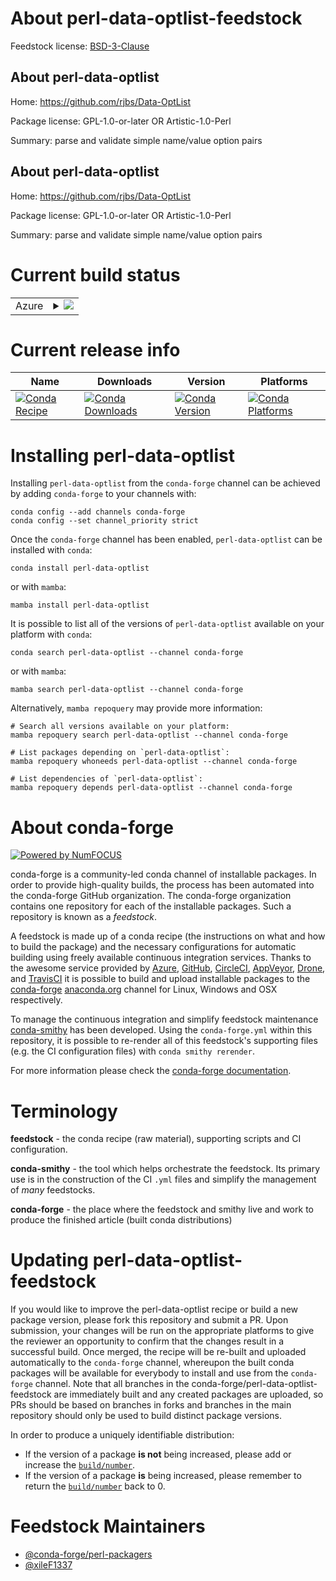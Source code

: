 About perl-data-optlist-feedstock
=================================

Feedstock license: [BSD-3-Clause](https://github.com/conda-forge/perl-data-optlist-feedstock/blob/main/LICENSE.txt)


About perl-data-optlist
-----------------------

Home: https://github.com/rjbs/Data-OptList

Package license: GPL-1.0-or-later OR Artistic-1.0-Perl

Summary: parse and validate simple name/value option pairs

About perl-data-optlist
-----------------------

Home: https://github.com/rjbs/Data-OptList

Package license: GPL-1.0-or-later OR Artistic-1.0-Perl

Summary: parse and validate simple name/value option pairs

Current build status
====================


<table>
    
  <tr>
    <td>Azure</td>
    <td>
      <details>
        <summary>
          <a href="https://dev.azure.com/conda-forge/feedstock-builds/_build/latest?definitionId=18271&branchName=main">
            <img src="https://dev.azure.com/conda-forge/feedstock-builds/_apis/build/status/perl-data-optlist-feedstock?branchName=main">
          </a>
        </summary>
        <table>
          <thead><tr><th>Variant</th><th>Status</th></tr></thead>
          <tbody><tr>
              <td>linux_64</td>
              <td>
                <a href="https://dev.azure.com/conda-forge/feedstock-builds/_build/latest?definitionId=18271&branchName=main">
                  <img src="https://dev.azure.com/conda-forge/feedstock-builds/_apis/build/status/perl-data-optlist-feedstock?branchName=main&jobName=linux&configuration=linux%20linux_64_" alt="variant">
                </a>
              </td>
            </tr><tr>
              <td>linux_aarch64</td>
              <td>
                <a href="https://dev.azure.com/conda-forge/feedstock-builds/_build/latest?definitionId=18271&branchName=main">
                  <img src="https://dev.azure.com/conda-forge/feedstock-builds/_apis/build/status/perl-data-optlist-feedstock?branchName=main&jobName=linux&configuration=linux%20linux_aarch64_" alt="variant">
                </a>
              </td>
            </tr><tr>
              <td>linux_ppc64le</td>
              <td>
                <a href="https://dev.azure.com/conda-forge/feedstock-builds/_build/latest?definitionId=18271&branchName=main">
                  <img src="https://dev.azure.com/conda-forge/feedstock-builds/_apis/build/status/perl-data-optlist-feedstock?branchName=main&jobName=linux&configuration=linux%20linux_ppc64le_" alt="variant">
                </a>
              </td>
            </tr><tr>
              <td>osx_64</td>
              <td>
                <a href="https://dev.azure.com/conda-forge/feedstock-builds/_build/latest?definitionId=18271&branchName=main">
                  <img src="https://dev.azure.com/conda-forge/feedstock-builds/_apis/build/status/perl-data-optlist-feedstock?branchName=main&jobName=osx&configuration=osx%20osx_64_" alt="variant">
                </a>
              </td>
            </tr>
          </tbody>
        </table>
      </details>
    </td>
  </tr>
</table>

Current release info
====================

| Name | Downloads | Version | Platforms |
| --- | --- | --- | --- |
| [![Conda Recipe](https://img.shields.io/badge/recipe-perl--data--optlist-green.svg)](https://anaconda.org/conda-forge/perl-data-optlist) | [![Conda Downloads](https://img.shields.io/conda/dn/conda-forge/perl-data-optlist.svg)](https://anaconda.org/conda-forge/perl-data-optlist) | [![Conda Version](https://img.shields.io/conda/vn/conda-forge/perl-data-optlist.svg)](https://anaconda.org/conda-forge/perl-data-optlist) | [![Conda Platforms](https://img.shields.io/conda/pn/conda-forge/perl-data-optlist.svg)](https://anaconda.org/conda-forge/perl-data-optlist) |

Installing perl-data-optlist
============================

Installing `perl-data-optlist` from the `conda-forge` channel can be achieved by adding `conda-forge` to your channels with:

```
conda config --add channels conda-forge
conda config --set channel_priority strict
```

Once the `conda-forge` channel has been enabled, `perl-data-optlist` can be installed with `conda`:

```
conda install perl-data-optlist
```

or with `mamba`:

```
mamba install perl-data-optlist
```

It is possible to list all of the versions of `perl-data-optlist` available on your platform with `conda`:

```
conda search perl-data-optlist --channel conda-forge
```

or with `mamba`:

```
mamba search perl-data-optlist --channel conda-forge
```

Alternatively, `mamba repoquery` may provide more information:

```
# Search all versions available on your platform:
mamba repoquery search perl-data-optlist --channel conda-forge

# List packages depending on `perl-data-optlist`:
mamba repoquery whoneeds perl-data-optlist --channel conda-forge

# List dependencies of `perl-data-optlist`:
mamba repoquery depends perl-data-optlist --channel conda-forge
```


About conda-forge
=================

[![Powered by
NumFOCUS](https://img.shields.io/badge/powered%20by-NumFOCUS-orange.svg?style=flat&colorA=E1523D&colorB=007D8A)](https://numfocus.org)

conda-forge is a community-led conda channel of installable packages.
In order to provide high-quality builds, the process has been automated into the
conda-forge GitHub organization. The conda-forge organization contains one repository
for each of the installable packages. Such a repository is known as a *feedstock*.

A feedstock is made up of a conda recipe (the instructions on what and how to build
the package) and the necessary configurations for automatic building using freely
available continuous integration services. Thanks to the awesome service provided by
[Azure](https://azure.microsoft.com/en-us/services/devops/), [GitHub](https://github.com/),
[CircleCI](https://circleci.com/), [AppVeyor](https://www.appveyor.com/),
[Drone](https://cloud.drone.io/welcome), and [TravisCI](https://travis-ci.com/)
it is possible to build and upload installable packages to the
[conda-forge](https://anaconda.org/conda-forge) [anaconda.org](https://anaconda.org/)
channel for Linux, Windows and OSX respectively.

To manage the continuous integration and simplify feedstock maintenance
[conda-smithy](https://github.com/conda-forge/conda-smithy) has been developed.
Using the ``conda-forge.yml`` within this repository, it is possible to re-render all of
this feedstock's supporting files (e.g. the CI configuration files) with ``conda smithy rerender``.

For more information please check the [conda-forge documentation](https://conda-forge.org/docs/).

Terminology
===========

**feedstock** - the conda recipe (raw material), supporting scripts and CI configuration.

**conda-smithy** - the tool which helps orchestrate the feedstock.
                   Its primary use is in the construction of the CI ``.yml`` files
                   and simplify the management of *many* feedstocks.

**conda-forge** - the place where the feedstock and smithy live and work to
                  produce the finished article (built conda distributions)


Updating perl-data-optlist-feedstock
====================================

If you would like to improve the perl-data-optlist recipe or build a new
package version, please fork this repository and submit a PR. Upon submission,
your changes will be run on the appropriate platforms to give the reviewer an
opportunity to confirm that the changes result in a successful build. Once
merged, the recipe will be re-built and uploaded automatically to the
`conda-forge` channel, whereupon the built conda packages will be available for
everybody to install and use from the `conda-forge` channel.
Note that all branches in the conda-forge/perl-data-optlist-feedstock are
immediately built and any created packages are uploaded, so PRs should be based
on branches in forks and branches in the main repository should only be used to
build distinct package versions.

In order to produce a uniquely identifiable distribution:
 * If the version of a package **is not** being increased, please add or increase
   the [``build/number``](https://docs.conda.io/projects/conda-build/en/latest/resources/define-metadata.html#build-number-and-string).
 * If the version of a package **is** being increased, please remember to return
   the [``build/number``](https://docs.conda.io/projects/conda-build/en/latest/resources/define-metadata.html#build-number-and-string)
   back to 0.

Feedstock Maintainers
=====================

* [@conda-forge/perl-packagers](https://github.com/orgs/conda-forge/teams/perl-packagers/)
* [@xileF1337](https://github.com/xileF1337/)

